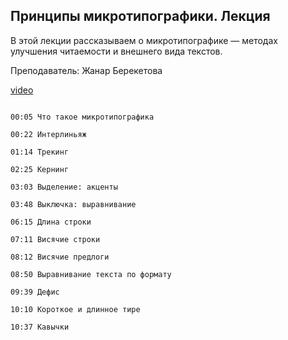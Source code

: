 ## Принципы микротипографики. Лекция

В этой лекции рассказываем о микротипографике — методах улучшения читаемости и внешнего вида текстов. 

Преподаватель: Жанар Берекетова

[video](https://player.softculture.cc/embed/PRT/PRT_50.9.08_L99-5_Micro-Typography)

```chapters

00:05 Что такое микротипографика

00:22 Интерлиньяж

01:14 Трекинг

02:25 Кернинг

03:03 Выделение: акценты

03:48 Выключка: выравнивание

06:15 Длина строки

07:11 Висячие строки

08:12 Висячие предлоги 

08:50 Выравнивание текста по формату

09:39 Дефис

10:10 Короткое и длинное тире

10:37 Кавычки

```
